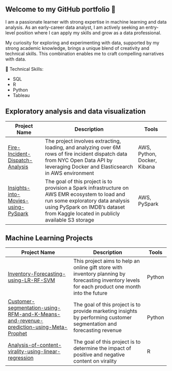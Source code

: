 ## Welcome to my GitHub portfolio 👋

<!--
**mariia-8/mariia-8** is a ✨ _special_ ✨ repository because its `README.md` (this file) appears on your GitHub profile.

Here are some ideas to get you started:

- 🔭 I’m currently working on ...
- 🌱 I’m currently learning ...
- 👯 I’m looking to collaborate on ...
- 🤔 I’m looking for help with ...
- 💬 Ask me about ...
- 📫 How to reach me: ...
- 😄 Pronouns: ...
- ⚡ Fun fact: ...
-->
I am a passionate learner with strong expertise in machine learning and data analysis. As an early-career data analyst, I am actively seeking an entry-level position where I can apply my skills and grow as a data professional.

My curiosity for exploring and experimenting with data, supported by my strong academic knowledge, brings a unique blend of creativity and technical skills. This combination enables me to craft compelling narratives with data.

🌱 Technical Skills:
- SQL
- R
- Python
- Tableau

## Exploratory analysis and data visualization

| Project Name | Description | Tools |
|--------------|-------------|-------|
| [Fire-Incident-Dispatch-Analysis](https://github.com/mariia-8/Fire-Incident-Dispatch-Analysis) | The project involves extracting, loading, and analyzing over 6M rows of fire incident dispatch data from NYC Open Data API by leveraging Docker and Elasticsearch in AWS environment | AWS, Python, Docker, Kibana |
| [Insights-into-Movies-using-PySpark](https://github.com/mariia-8/Insights-into-Movies-using-PySpark) | The goal of this project is to provision a Spark infrastructure on AWS EMR ecosystem to load and run some exploratory data analysis using PySpark on IMDB’s dataset from Kaggle located in publicly available S3 storage | AWS, PySpark |

## Machine Learning Projects

| Project Name | Description | Tools |
|--------------|-------------|-------|
| [Inventory-Forecasting-using-LR-RF-SVM](https://github.com/mariia-8/Inventory-Forecasting-LR-RF-SVM) | This project aims to help an online gift store with inventory planning by forecasting inventory levels for each product one month into the future | Python |
| [Customer-segmentation-using-RFM-and-K-Means-and-revenue-prediction-using-Meta-Prophet](https://github.com/mariia-8/Customer-segmentation-using-RFM-and-K-Means-and-revenue-prediction-using-Meta-Prophet) | The goal of this project is to provide marketing insights by performing customer segmentation and forecasting revenue | Python |
| [Analysis-of-content-virality-using-linear-regression](https://github.com/mariia-8/Analysis-of-content-virality-using-ml) | The goal of this project is to determine the impact of positive and negative content on virality | R |




